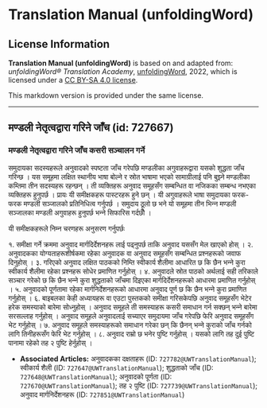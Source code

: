 # Translation Manual (unfoldingWord)

## License Information

**Translation Manual (unfoldingWord)** is based on and adapted from: _unfoldingWord® Translation Academy_, [unfoldingWord](https://unfoldingword.org/utw), 2022, which is licensed under a [CC BY-SA 4.0 license](https://creativecommons.org/licenses/by-sa/4.0/legalcode.en).

This markdown version is provided under the same license.



--------------------------------

## मण्डली नेतृत्वद्वारा गरिने जाँच (id: 727667)

### मण्डली नेतृत्वद्वारा गरिने जाँच कसरी सञ्‍चालन गर्ने

समुदायका सदस्यहरूले अनुवादको स्पष्टता जाँच गरेपछि मण्डलीका अगुवाहरूद्वारा यसको शुद्धता जाँच गरिन्छ । यस समूहमा लक्षित स्थानीय भाषा बोल्ने र स्रोत भाषामा भएको सामाग्रीलाई पनि बुझ्‍ने मण्डलीका कम्तिमा तीन सदस्यहरू रहन्छन् । ती व्यक्तिहरू अनुवाद समूहसँग सम्बन्धित वा नजिकका सम्बन्ध नभएका व्यक्तिहरू हुनुपर्छ । प्रायः यी समीक्षकहरू पास्टरहरू हुने छन् । यी अगुवाहरूले भाषा समुदायका फरक\-फरक मण्डली सञ्‍जालको प्रतिनिधित्व गर्नुपर्छ । समुदाय ठूलो छ भने यो समूहमा तीन भिन्‍न मण्डली सञ्‍जालका मण्डली अगुवाहरू हुनुपर्छ भन्‍ने सिफारिस गर्दछौँ ।

यी समीक्षकहरूले निम्‍न चरणहरू अनुसरण गर्नुपर्छः

१. समीक्षा गर्ने क्रममा अनुवाद मार्गदिर्देशनहरू लाई पढ्नुपर्छ ताकि अनुवाद यससँग मेल खाएको होस् । २. अनुवादकका योग्यताहरूशीर्षकमा रहेका अनुवादक वा अनुवाद समूहसँग सम्बन्धित प्रश्‍नहरूको जवाफ दिनुहोस् । ३. गरिएको अनुवाद लक्षित पाठकको निम्ति स्वीकार्य शैलीमा आधारित छ कि छैन भन्‍ने कुरा स्वीकार्य शैलीमा रहेका प्रश्‍नहरू सोधेर प्रमाणित गर्नुहोस् । ४. अनुवादले स्रोत पाठको अर्थलाई सही तरिकाले सञ्‍चार गरेको छ कि छैन भन्‍ने कुरा शुद्धताको जाँचमा दिइएका मार्गदिर्देशनहरूको आधारमा प्रमाणित गर्नुहोस् । ५. अनुवादको पूर्णतामा रहेका मार्गनिर्देशनहरूको आधारमा अनुवाद पूर्ण छ कि छैन भन्‍ने कुरा प्रमाणित गर्नुहोस् । ६. बाइबलका केही अध्यायहरू वा एउटा पुस्तकको समीक्षा गरिसकेपछि अनुवाद समूहसँग भेटेर हरेक समस्याको बारेमा सोध्नुहोस् । अनुवाद समूहले ती समस्याहरू कसरी समाधान गर्न सक्छन् भन्‍ने बारेमा सरसल्लाह गर्नुहोस् । अनुवाद समूहले अनुवादलाई सच्याएर समुदायमा जाँच गरेपछि फेरि अनुवाद समूहसँग भेट गर्नुहोस् । ७. अनुवाद समूहले समस्याहरूको समाधान गरेका छन् कि छैनन् भन्‍ने कुराको जाँच गर्नको लागि तिनीहरूसँग फेरि भेट गर्नुहोस् । ८. अनुवाद राम्रो छ भनेर पुष्टि गर्नुहोस् । यसको लागि तह दुई पुष्टि पानामा रहेको तह २ पुष्टि हेर्नुहोस् ।

* **Associated Articles:** अनुवादकका दक्षताहरू (ID: `727782@UWTranslationManual`); स्वीकार्य शैली (ID: `727647@UWTranslationManual`); शुद्धताको जाँच (ID: `727648@UWTranslationManual`); अनुवादको पूर्णता (ID: `727670@UWTranslationManual`); तह २ पुष्टि (ID: `727739@UWTranslationManual`); अनुवाद मार्गनिर्देशनहरू (ID: `727851@UWTranslationManual`)

